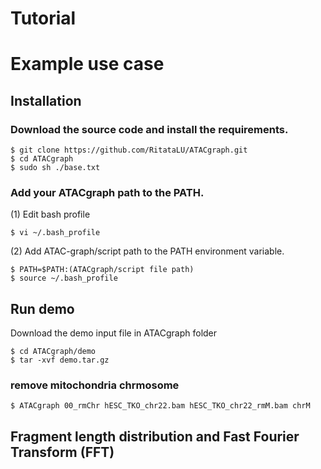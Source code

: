 # Tutorial

# Example use case 

## Installation
### Download the source code and install the requirements.

```
$ git clone https://github.com/RitataLU/ATACgraph.git
$ cd ATACgraph
$ sudo sh ./base.txt

``` 

### Add your ATACgraph path to the PATH.

(1)  Edit bash profile
  
``` 
$ vi ~/.bash_profile
``` 
   
(2) Add ATAC-graph/script path to the PATH environment variable.
 
``` 
$ PATH=$PATH:(ATACgraph/script file path)
$ source ~/.bash_profile

```    
## Run demo
Download the demo input file in ATACgraph folder

```
$ cd ATACgraph/demo
$ tar -xvf demo.tar.gz 
``` 
### remove mitochondria chrmosome

``` 
$ ATACgraph 00_rmChr hESC_TKO_chr22.bam hESC_TKO_chr22_rmM.bam chrM
```

## Fragment length distribution and Fast Fourier Transform (FFT)

